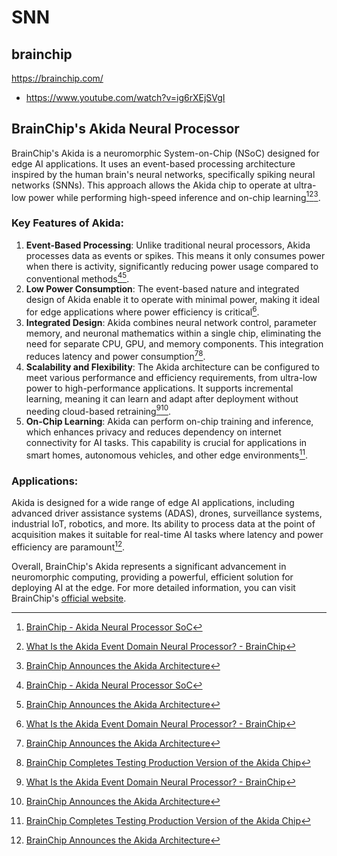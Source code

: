 # SNN 


## brainchip

https://brainchip.com/

  * https://www.youtube.com/watch?v=ig6rXEjSVgI


## BrainChip's Akida Neural Processor

BrainChip's Akida is a neuromorphic System-on-Chip (NSoC) designed for edge AI applications. It uses an event-based processing architecture inspired by the human brain's neural networks, specifically spiking neural networks (SNNs). This approach allows the Akida chip to operate at ultra-low power while performing high-speed inference and on-chip learning[^1][^2][^3].

### Key Features of Akida:

1. **Event-Based Processing**: Unlike traditional neural processors, Akida processes data as events or spikes. This means it only consumes power when there is activity, significantly reducing power usage compared to conventional methods[^1][^3].
2. **Low Power Consumption**: The event-based nature and integrated design of Akida enable it to operate with minimal power, making it ideal for edge applications where power efficiency is critical[^2].
3. **Integrated Design**: Akida combines neural network control, parameter memory, and neuronal mathematics within a single chip, eliminating the need for separate CPU, GPU, and memory components. This integration reduces latency and power consumption[^3][^4].
4. **Scalability and Flexibility**: The Akida architecture can be configured to meet various performance and efficiency requirements, from ultra-low power to high-performance applications. It supports incremental learning, meaning it can learn and adapt after deployment without needing cloud-based retraining[^2][^3].
5. **On-Chip Learning**: Akida can perform on-chip training and inference, which enhances privacy and reduces dependency on internet connectivity for AI tasks. This capability is crucial for applications in smart homes, autonomous vehicles, and other edge environments[^4].

### Applications:

Akida is designed for a wide range of edge AI applications, including advanced driver assistance systems (ADAS), drones, surveillance systems, industrial IoT, robotics, and more. Its ability to process data at the point of acquisition makes it suitable for real-time AI tasks where latency and power efficiency are paramount[^3].

Overall, BrainChip's Akida represents a significant advancement in neuromorphic computing, providing a powerful, efficient solution for deploying AI at the edge. For more detailed information, you can visit BrainChip's [official website](https://brainchip.com/).

[^1]: [BrainChip - Akida Neural Processor SoC](https://brainchip.com/)
[^2]: [What Is the Akida Event Domain Neural Processor? - BrainChip](https://brainchip.com/)
[^3]: [BrainChip Announces the Akida Architecture](https://brainchip.com/)
[^4]: [BrainChip Completes Testing Production Version of the Akida Chip](https://brainchip.com/)
